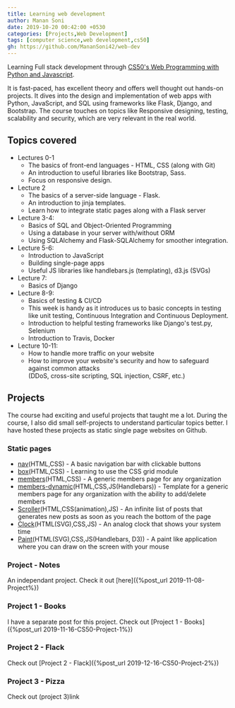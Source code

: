 ```yaml
---
title: Learning web development
author: Manan Soni
date: 2019-10-20 00:42:00 +0530
categories: [Projects,Web Development]
tags: [computer science,web development,cs50]
gh: https://github.com/MananSoni42/web-dev
---
```


Learning Full stack development through [CS50's Web Programming with Python and Javascript](https://www.youtube.com/watch?v=EOZDjqwvVG8&list=PLhQjrBD2T382hIW-IsOVuXP1uMzEvmcE5&index=1).

It is fast-paced, has excellent theory and offers well thought out hands-on projects. It dives into the design and implementation of web apps with Python, JavaScript, and SQL using frameworks like Flask, Django, and Bootstrap. The course touches on topics like Responsive designing, testing, scalability and security, which are very relevant in the real world.

## Topics covered
* Lectures 0-1
  * The basics of front-end languages - HTML, CSS (along with Git)
  * An introduction to useful libraries like Bootstrap, Sass.
  * Focus on responsive design.
* Lecture 2
  * The basics of a server-side language - Flask.
  * An introduction to jinja templates.
  * Learn how to integrate static pages along with a Flask server
* Lecture 3-4:
  * Basics of SQL and Object-Oriented Programming
  * Using a database in your server with/without ORM
  * Using SQLAlchemy and Flask-SQLAlchemy for smoother integration.
* Lecture 5-6:
  * Introduction to JavaScript
  * Building single-page apps
  * Useful JS libraries like handlebars.js (templating), d3.js (SVGs)
* Lecture 7:
  * Basics of Django
* Lecture 8-9:
  * Basics of testing & CI/CD
  * This week is handy as it introduces us to basic concepts in testing like unit testing, Continuous Integration and Continuous Deployment.
  * Introduction to helpful testing frameworks like Django's test.py, Selenium
  * Introduction to Travis, Docker
* Lecture 10-11:
  * How to handle more traffic on your website
  * How to improve your website's security and how to safeguard against common attacks  
  (DDoS, cross-site scripting, SQL injection, CSRF, etc.)  

## Projects
The course had exciting and useful projects that taught me a lot. During the course, I also did small self-projects to understand particular topics better. I have hosted these projects as static single page websites on Github.

### Static pages
* [nav](https://manansoni42.github.io/web-dev/frontend/nav.html)(HTML,CSS) - A basic navigation bar with clickable buttons
* [box](https://manansoni42.github.io/web-dev/frontend/box.html)(HTML,CSS) - Learning to use the CSS grid module
* [members](https://manansoni42.github.io/web-dev/frontend/members.html)(HTML,CSS) - A generic members page for any organization
* [members-dynamic](https://manansoni42.github.io/web-dev/frontend/members-dynamic.html)(HTML,CSS,JS(Handlebars)) - Template for a generic members page for any organization with the ability to add/delete members
* [Scroller](https://manansoni42.github.io/web-dev/frontend/inf_scroll.html)(HTML,CSS(animation),JS) - An infinite list of posts that generates new posts as soon as you reach the bottom of the page
* [Clock](https://manansoni42.github.io/web-dev/frontend/clock.html)(HTML(SVG),CSS,JS) - An analog clock that shows your system time
* [Paint](https://manansoni42.github.io/web-dev/frontend/paint.html)(HTML(SVG),CSS,JS(Handlebars, D3)) - A paint like application where you can draw on the screen with your mouse

### Project - Notes
An independant project. Check it out [here]({%post_url 2019-11-08-Project%})
### Project 1 - Books
I have a separate post for this project. Check out [Project 1 - Books]({%post_url 2019-11-16-CS50-Project-1%})
### Project 2 - Flack
Check out [Project 2 - Flack]({%post_url 2019-12-16-CS50-Project-2%})
### Project 3 - Pizza
Check out (project 3)link
